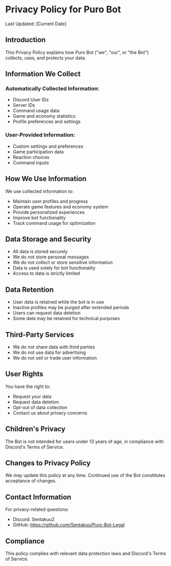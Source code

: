 # Privacy Policy for Puro Bot

Last Updated: [Current Date]

## Introduction

This Privacy Policy explains how Puro Bot ("we", "our", or "the Bot") collects, uses, and protects your data.

## Information We Collect

### Automatically Collected Information:
- Discord User IDs
- Server IDs
- Command usage data
- Game and economy statistics
- Profile preferences and settings

### User-Provided Information:
- Custom settings and preferences
- Game participation data
- Reaction choices
- Command inputs

## How We Use Information

We use collected information to:
- Maintain user profiles and progress
- Operate game features and economy system
- Provide personalized experiences
- Improve bot functionality
- Track command usage for optimization

## Data Storage and Security

- All data is stored securely
- We do not store personal messages
- We do not collect or store sensitive information
- Data is used solely for bot functionality
- Access to data is strictly limited

## Data Retention

- User data is retained while the bot is in use
- Inactive profiles may be purged after extended periods
- Users can request data deletion
- Some data may be retained for technical purposes

## Third-Party Services

- We do not share data with third parties
- We do not use data for advertising
- We do not sell or trade user information

## User Rights

You have the right to:
- Request your data
- Request data deletion
- Opt-out of data collection
- Contact us about privacy concerns

## Children's Privacy

The Bot is not intended for users under 13 years of age, in compliance with Discord's Terms of Service.

## Changes to Privacy Policy

We may update this policy at any time. Continued use of the Bot constitutes acceptance of changes.

## Contact Information

For privacy-related questions:
- Discord: Sentakuu2
- GitHub: https://github.com/Sentakuu/Puro-Bot-Legal

## Compliance

This policy complies with relevant data protection laws and Discord's Terms of Service. 